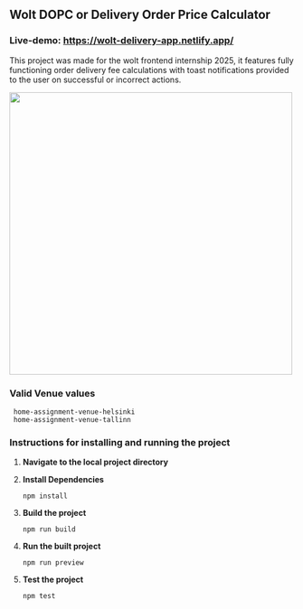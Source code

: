 
## Wolt DOPC or Delivery Order Price Calculator

### Live-demo: https://wolt-delivery-app.netlify.app/

This project was made for the wolt frontend internship 2025, it features fully functioning order delivery fee calculations with toast notifications provided to the user on successful or incorrect actions.

<img width="500px" src="https://github.com/user-attachments/assets/02e3c201-ac9c-40fc-bae5-0e13df5d8677"/>

### Valid Venue values
     home-assignment-venue-helsinki
     home-assignment-venue-tallinn

### Instructions for installing and running the project

1. **Navigate to the local project directory**

1. **Install Dependencies**
     ```
     npm install
     ```

2. **Build the project**

     ```
     npm run build
     ```

3. **Run the built project**

     ```
     npm run preview
     ```

4. **Test the project**

     ```
     npm test
     ```
